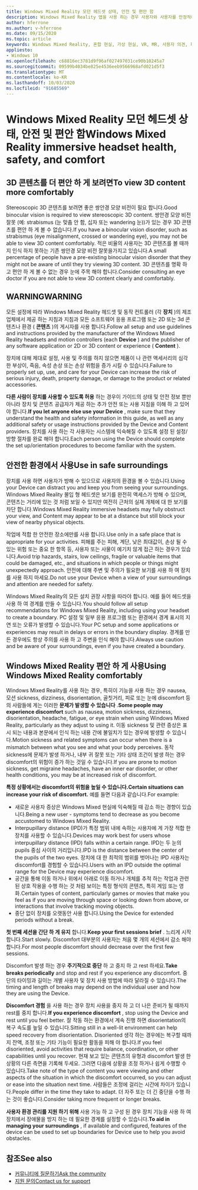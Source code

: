 ```yaml
---
title: Windows Mixed Reality 모던 헤드셋 상태, 안전 및 편안 함
description: Windows Mixed Reality 앱을 사용 하는 경우 사용자와 사용자를 안정적이 고 안전 하며 편안 하 게 유지 하는 방법을 알아보세요.
author: hferrone
ms.author: v-hferrone
ms.date: 09/15/2020
ms.topic: article
keywords: Windows Mixed Reality, 혼합 현실, 가상 현실, VR, MR, 사용자 의견, 피드백 허브, 버그
appliesto:
- Windows 10
ms.openlocfilehash: c68816ec3781d9f96af027497031ce90b10245a7
ms.sourcegitcommit: 09599b4034be825e4536eeb9566968afd021d5f3
ms.translationtype: MT
ms.contentlocale: ko-KR
ms.lasthandoff: 10/03/2020
ms.locfileid: "91685569"
---
```

# <a name="windows-mixed-reality-immersive-headset-health-safety-and-comfort"></a><span data-ttu-id="e121b-104">Windows Mixed Reality 모던 헤드셋 상태, 안전 및 편안 함</span><span class="sxs-lookup"><span data-stu-id="e121b-104">Windows Mixed Reality immersive headset health, safety, and comfort</span></span>

## <a name="to-view-3d-content-more-comfortably"></a><span data-ttu-id="e121b-105">3D 콘텐츠를 더 편안 하 게 보려면</span><span class="sxs-lookup"><span data-stu-id="e121b-105">To view 3D content more comfortably</span></span>

<span data-ttu-id="e121b-106">Stereoscopic 3D 콘텐츠를 보려면 좋은 쌍안경 모양 비전이 필요 합니다.</span><span class="sxs-lookup"><span data-stu-id="e121b-106">Good binocular vision is required to view stereoscopic 3D content.</span></span> <span data-ttu-id="e121b-107">쌍안경 모양 비전 잘못 (예: strabismus (눈 맞춤 안 함, 십자 또는 wandering 눈))가 있는 경우 3D 콘텐츠를 편안 하 게 볼 수 없습니다.</span><span class="sxs-lookup"><span data-stu-id="e121b-107">If you have a binocular vision disorder, such as strabismus (eye misalignment, crossed or wandering eye), you may not be able to view 3D content comfortably.</span></span> <span data-ttu-id="e121b-108">적은 비율의 사용자는 3D 콘텐츠를 볼 때까지 인식 하지 못하는 기존 쌍안경 모양 비전 잘못을가지고 있습니다.</span><span class="sxs-lookup"><span data-stu-id="e121b-108">A small percentage of people have a pre-existing binocular vision disorder that they might not be aware of until they try viewing 3D content.</span></span> <span data-ttu-id="e121b-109">3D 콘텐츠를 명확 하 고 편안 하 게 볼 수 없는 경우 눈에 주목 해야 합니다.</span><span class="sxs-lookup"><span data-stu-id="e121b-109">Consider consulting an eye doctor if you are not able to view 3D content clearly and comfortably.</span></span>

## <a name="warning"></a><span data-ttu-id="e121b-110">WARNING</span><span class="sxs-lookup"><span data-stu-id="e121b-110">WARNING</span></span>

<span data-ttu-id="e121b-111">모든 설정에 따라 Windows Mixed Reality 헤드셋 및 동작 컨트롤러 (각 **장치** )의 제조업체에서 제공 하는 지침과 지침과 모든 소프트웨어 응용 프로그램 또는 2D 또는 3d 콘텐츠나 환경 ( **콘텐츠** )의 게시자를 사용 합니다.</span><span class="sxs-lookup"><span data-stu-id="e121b-111">Follow all setup and use guidelines and instructions provided by the manufacturer of the Windows Mixed Reality headsets and motion controllers (each **Device** ) and the publisher of any software application or 2D or 3D content or experience ( **Content** ).</span></span>

<span data-ttu-id="e121b-112">장치에 대해 제대로 설정, 사용 및 주의를 하지 않으면 제품이 나 관련 액세서리의 심각한 부상이, 죽음, 속성 손상 또는 손상 위험을 증가 시킬 수 있습니다.</span><span class="sxs-lookup"><span data-stu-id="e121b-112">Failure to properly set up, use, and care for your Device can increase the risk of serious injury, death, property damage, or damage to the product or related accessories.</span></span>

<span data-ttu-id="e121b-113">**다른 사람이 장치를 사용할 수 있도록 허용** 하는 경우이 가이드의 상태 및 안전 정보 뿐만 아니라 장치 및 콘텐츠 공급자가 제공 하는 추가 안전 또는 사용 지침을 이해 하 고 있어야 합니다.</span><span class="sxs-lookup"><span data-stu-id="e121b-113">**If you let anyone else use your Device** , make sure that they understand the health and safety information in this guide, as well as any additional safety or usage instructions provided by the Device and Content providers.</span></span> <span data-ttu-id="e121b-114">장치를 사용 하는 각 사용자는 시스템에 익숙해질 수 있도록 설정 된 설정/방향 절차를 완료 해야 합니다.</span><span class="sxs-lookup"><span data-stu-id="e121b-114">Each person using the Device should complete the set up/orientation procedures to become familiar with the system.</span></span>

## <a name="use-in-safe-surroundings"></a><span data-ttu-id="e121b-115">안전한 환경에서 사용</span><span class="sxs-lookup"><span data-stu-id="e121b-115">Use in safe surroundings</span></span>

<span data-ttu-id="e121b-116">장치를 사용 하면 사용자가 방해 수 있으므로 사용자의 환경을 볼 수 있습니다.</span><span class="sxs-lookup"><span data-stu-id="e121b-116">Using your Device can distract you and keep you from seeing your surroundings.</span></span> <span data-ttu-id="e121b-117">Windows Mixed Reality 몰입 형 헤드셋은 보기를 완전히 액세스가 방해 수 있으며, 콘텐츠는 거리에 있는 것 처럼 보일 수 있지만 여전히 근처의 실제 개체에 대 한 보기를 차단 합니다.</span><span class="sxs-lookup"><span data-stu-id="e121b-117">Windows Mixed Reality immersive headsets may fully obstruct your view, and Content may appear to be at a distance but still block your view of nearby physical objects.</span></span>

<span data-ttu-id="e121b-118">작업에 적합 한 안전한 장소에만를 사용 합니다.</span><span class="sxs-lookup"><span data-stu-id="e121b-118">Use only in a safe place that is appropriate for your activities.</span></span> <span data-ttu-id="e121b-119">피해를 주는 피해, 계단, 낮은 최대값이, 손상 될 수 있는 위험 또는 중요 한 항목 등, 사용자 또는 사물이 예기치 않게 접근 하는 경우가 있습니다.</span><span class="sxs-lookup"><span data-stu-id="e121b-119">Avoid trip hazards, stairs, low ceilings, fragile or valuable items that could be damaged, etc., and situations in which people or things might unexpectedly approach.</span></span> <span data-ttu-id="e121b-120">안전에 대해 주변 및 주의가 필요한 보기를 사용 하 여 장치를 사용 하지 마세요.</span><span class="sxs-lookup"><span data-stu-id="e121b-120">Do not use your Device when a view of your surroundings and attention are needed for safety.</span></span>

<span data-ttu-id="e121b-121">Windows Mixed Reality의 모든 설치 권장 사항을 따라야 합니다. 예를 들어 헤드셋을 사용 하 여 경계를 만들 수 있습니다.</span><span class="sxs-lookup"><span data-stu-id="e121b-121">You should follow all setup recommendations for Windows Mixed Reality, including using your headset to create a boundary.</span></span> <span data-ttu-id="e121b-122">PC 설정 및 일부 응용 프로그램 또는 환경에서 경계 표시의 지연 또는 오류가 발생할 수 있습니다.</span><span class="sxs-lookup"><span data-stu-id="e121b-122">Your PC setup and some applications or experiences may result in delays or errors in the boundary display.</span></span> <span data-ttu-id="e121b-123">경계를 만든 경우에도 항상 주의를 사용 하 고 주변을 인식 해야 합니다.</span><span class="sxs-lookup"><span data-stu-id="e121b-123">Always use caution and be aware of your surroundings, even if you have created a boundary.</span></span>

## <a name="using-windows-mixed-reality-comfortably"></a><span data-ttu-id="e121b-124">Windows Mixed Reality 편안 하 게 사용</span><span class="sxs-lookup"><span data-stu-id="e121b-124">Using Windows Mixed Reality comfortably</span></span>

<span data-ttu-id="e121b-125">Windows Mixed Reality를 사용 하는 경우, 특히이 기능을 사용 하는 경우 nausea, 모션 sickness, dizziness, disorientation, 골칫거리, 피로 또는 눈에 discomfort 등의 사람들에 게는 이러한 **문제가 발생할 수 있습니다** .</span><span class="sxs-lookup"><span data-stu-id="e121b-125">**Some people may experience discomfort** such as nausea, motion sickness, dizziness, disorientation, headache, fatigue, or eye strain when using Windows Mixed Reality, particularly as they adjust to using it.</span></span> <span data-ttu-id="e121b-126">이동 sickness 및 관련 증상은 표시 되는 내용과 본문에서 인식 하는 내용 간에 불일치가 있는 경우에 발생할 수 있습니다.</span><span class="sxs-lookup"><span data-stu-id="e121b-126">Motion sickness and related symptoms can occur when there is a mismatch between what you see and what your body perceives.</span></span> <span data-ttu-id="e121b-127">동작 sickness에 문제가 발생 하거나, 내부 귀 잘못 또는 기타 상태 조건이 발생 하는 경우 discomfort의 위험이 증가 하는 것일 수 있습니다.</span><span class="sxs-lookup"><span data-stu-id="e121b-127">If you are prone to motion sickness, get migraine headaches, have an inner ear disorder, or other health conditions, you may be at increased risk of discomfort.</span></span>

<span data-ttu-id="e121b-128">**특정 상황에서는 discomfort의 위험을 높일 수 있습니다.**</span><span class="sxs-lookup"><span data-stu-id="e121b-128">**Certain situations can increase your risk of discomfort.**</span></span> <span data-ttu-id="e121b-129">예를 들면 다음과 같습니다.</span><span class="sxs-lookup"><span data-stu-id="e121b-129">For example:</span></span>

* <span data-ttu-id="e121b-130">새로운 사용자 증상은 Windows Mixed 현실에 익숙해질 때 감소 하는 경향이 있습니다.</span><span class="sxs-lookup"><span data-stu-id="e121b-130">Being a new user - symptoms tend to decrease as you become accustomed to Windows Mixed Reality.</span></span>
* <span data-ttu-id="e121b-131">Interpupillary distance (IPD)가 특정 범위 내에 속하는 사용자에 게 가장 적합 한 장치를 사용할 수 있습니다.</span><span class="sxs-lookup"><span data-stu-id="e121b-131">Devices may work best for users whose interpupillary distance (IPD) falls within a certain range.</span></span> <span data-ttu-id="e121b-132">IPD는 두 눈의 pupils 중심 사이의 거리입니다.</span><span class="sxs-lookup"><span data-stu-id="e121b-132">IPD is the distance between the center of the pupils of the two eyes.</span></span> <span data-ttu-id="e121b-133">장치에 대 한 최적의 범위를 벗어나는 IPD 사용자는 discomfort를 경험할 수 있습니다.</span><span class="sxs-lookup"><span data-stu-id="e121b-133">Users with an IPD outside the optimal range for the Device may experience discomfort.</span></span>
* <span data-ttu-id="e121b-134">공간을 통해 이동 하거나 위에서 아래로 이동 하거나 개체를 추적 하는 작업과 관련 된 상호 작용을 수행 하는 것 처럼 보이는 특정 형식의 콘텐츠, 특히 게임 또는 영화.</span><span class="sxs-lookup"><span data-stu-id="e121b-134">Certain types of content, particularly games or movies that make you feel as if you are moving through space or looking down from above, or interactions that involve tracking moving objects.</span></span>
* <span data-ttu-id="e121b-135">중단 없이 장치를 오랫동안 사용 합니다.</span><span class="sxs-lookup"><span data-stu-id="e121b-135">Using the Device for extended periods without a break.</span></span>

<span data-ttu-id="e121b-136">**첫 번째 세션을 간단 하 게 유지** 합니다.</span><span class="sxs-lookup"><span data-stu-id="e121b-136">**Keep your first sessions brief** .</span></span> <span data-ttu-id="e121b-137">느리게 시작 합니다.</span><span class="sxs-lookup"><span data-stu-id="e121b-137">Start slowly.</span></span> <span data-ttu-id="e121b-138">Discomfort 대부분의 사용자는 처음 몇 개의 세션에서 감소 해야 합니다.</span><span class="sxs-lookup"><span data-stu-id="e121b-138">For most people discomfort should decrease over the first few sessions.</span></span>

<span data-ttu-id="e121b-139">Discomfort 발생 하는 경우 **주기적으로 중단** 하 고 중지 하 고 rest 하세요.</span><span class="sxs-lookup"><span data-stu-id="e121b-139">**Take breaks periodically** and stop and rest if you experience any discomfort.</span></span> <span data-ttu-id="e121b-140">중단의 타이밍과 길이는 개별 사용자 및 장치 사용 방법에 따라 달라질 수 있습니다.</span><span class="sxs-lookup"><span data-stu-id="e121b-140">The timing and length of breaks may depend on the individual user and how they are using the Device.</span></span>

<span data-ttu-id="e121b-141">**Discomfort 경험** 을 사용 하는 경우 장치 사용을 중지 하 고 더 나은 준비가 될 때까지 rest를 중지 합니다.</span><span class="sxs-lookup"><span data-stu-id="e121b-141">**If you experience discomfort** , stop using the Device and rest until you feel better.</span></span> <span data-ttu-id="e121b-142">잘 작동 하는 환경에서 계속 진행 하면 disorientation의 복구 속도를 높일 수 있습니다.</span><span class="sxs-lookup"><span data-stu-id="e121b-142">Sitting still in a well-lit environment can help speed recovery from disorientation.</span></span> <span data-ttu-id="e121b-143">Disoriented 생각 하는 경우에는 복구할 때까지 잔액, 조정 또는 기타 기능이 필요한 활동을 피해 야 합니다.</span><span class="sxs-lookup"><span data-stu-id="e121b-143">If you feel disoriented, avoid activities that require balance, coordination, or other capabilities until you recover.</span></span> <span data-ttu-id="e121b-144">현재 보고 있는 콘텐츠의 유형과 discomfort 발생 한 상황의 다른 측면을 기록해 두세요. 그러면 다음에 상황을 조정 하거나 쉽게 수행할 수 있습니다.</span><span class="sxs-lookup"><span data-stu-id="e121b-144">Take note of the type of content you were viewing and other aspects of the situation in which the discomfort occurred, so you can adjust or ease into the situation next time.</span></span> <span data-ttu-id="e121b-145">사람들은 조정에 걸리는 시간에 차이가 있습니다.</span><span class="sxs-lookup"><span data-stu-id="e121b-145">People differ in the time they take to adapt.</span></span> <span data-ttu-id="e121b-146">더 자주 또는 더 긴 중단을 수행 하는 것이 좋습니다.</span><span class="sxs-lookup"><span data-stu-id="e121b-146">Consider taking more frequent or longer breaks.</span></span>

<span data-ttu-id="e121b-147">**사용자 환경 관리를 지원 하기 위해** 사용 가능 하 고 구성 된 경우 장치 기능을 사용 하 여 장치에서 장애물을 방지 하는 데 필요한 경계를 설정할 수 있습니다.</span><span class="sxs-lookup"><span data-stu-id="e121b-147">**To aid in managing your surroundings** , if available and configured, features of the device can be used to set up boundaries for Device use to help you avoid obstacles.</span></span>


## <a name="see-also"></a><span data-ttu-id="e121b-148">참조</span><span class="sxs-lookup"><span data-stu-id="e121b-148">See also</span></span>
* [<span data-ttu-id="e121b-149">커뮤니티에 질문하기</span><span class="sxs-lookup"><span data-stu-id="e121b-149">Ask the community</span></span>](https://answers.microsoft.com)
* [<span data-ttu-id="e121b-150">지원 문의</span><span class="sxs-lookup"><span data-stu-id="e121b-150">Contact us for support</span></span>](https://support.microsoft.com/contactus/)